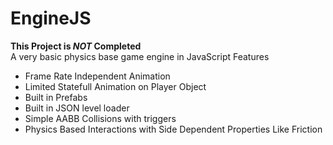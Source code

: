 # EngineJS
**This Project is *NOT* Completed**  
A very basic physics base game engine in JavaScript
Features
 - Frame Rate Independent Animation
 - Limited Statefull Animation on Player Object
 - Built in Prefabs
 - Built in JSON level loader
 - Simple AABB Collisions with triggers
 - Physics Based Interactions with Side Dependent Properties Like Friction
